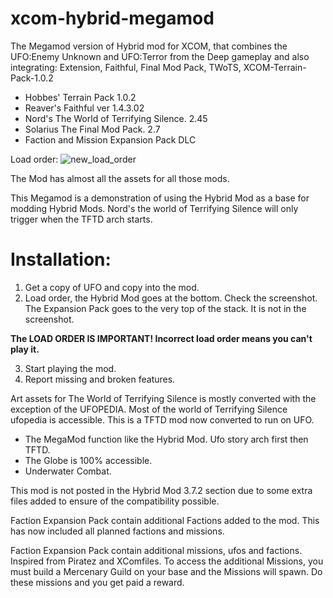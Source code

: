 # xcom-hybrid-megamod
The Megamod version of Hybrid mod for XCOM, that combines the UFO:Enemy Unknown and UFO:Terror from the Deep gameplay
and also integrating: Extension, Faithful, Final Mod Pack, TWoTS, XCOM-Terrain-Pack-1.0.2
- Hobbes' Terrain Pack 1.0.2
- Reaver's Faithful ver 1.4.3.02
- Nord's The World of Terrifying Silence. 2.45
- Solarius The Final Mod Pack. 2.7
- Faction and Mission Expansion Pack DLC

Load order:
![new_load_order](https://github.com/RkShaRkz/xcom-hybrid-megamod/assets/7498356/d085c026-975a-4f37-b21e-28729bb9108d)


The Mod has almost all the assets for all those mods.

This Megamod is a demonstration of using the Hybrid Mod as a base for modding Hybrid Mods.
Nord's the world of Terrifying Silence will only trigger when the TFTD arch starts.

# Installation:

1) Get a copy of UFO and copy into the mod.
2) Load order, the Hybrid Mod goes at the bottom. Check the screenshot. The Expansion Pack goes to the very top of the stack. It is not in the screenshot.

**The LOAD ORDER IS IMPORTANT! Incorrect load order means you can't play it.**

3) Start playing the mod.
4) Report missing and broken features.

Art assets for The World of Terrifying Silence is mostly converted with the exception of the UFOPEDIA.
Most of the world of Terrifying Silence ufopedia is accessible.
This is a TFTD mod now converted to run on UFO.

- The MegaMod function like the Hybrid Mod. Ufo story arch first then TFTD.
- The Globe is 100% accessible.
- Underwater Combat.

This mod is not posted in the Hybrid Mod 3.7.2 section due to some extra files added to ensure of the compatibility possible.

Faction Expansion Pack contain additional Factions added to the mod. This has now included all planned factions and missions.

Faction Expansion Pack contain additional missions, ufos and factions. Inspired from Piratez and XComfiles.
To access the additional Missions, you must build a Mercenary Guild on your base and the Missions will spawn. Do these missions and you get paid a reward.
